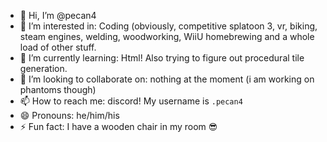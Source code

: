 - 👋 Hi, I’m @pecan4
- 👀 I’m interested in: Coding (obviously, competitive splatoon 3, vr, biking, steam engines, welding, woodworking, WiiU homebrewing and a whole load of other stuff.
- 🌱 I’m currently learning: Html! Also trying to figure out procedural tile generation.
- 💞️ I’m looking to collaborate on: nothing at the moment (i am working on phantoms though)
- 📫 How to reach me: discord! My username is ``.pecan4``
- 😄 Pronouns: he/him/his
- ⚡ Fun fact: I have a wooden chair in my room 😎

<!---
pecan4/pecan4 is a ✨ special ✨ repository because its `README.md` (this file) appears on your GitHub profile.
You can click the Preview link to take a look at your changes.
--->
